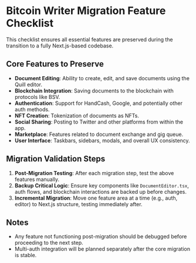 # Bitcoin Writer Migration Feature Checklist

This checklist ensures all essential features are preserved during the transition to a fully Next.js-based codebase.

## Core Features to Preserve
- **Document Editing**: Ability to create, edit, and save documents using the Quill editor.
- **Blockchain Integration**: Saving documents to the blockchain with protocols like BSV.
- **Authentication**: Support for HandCash, Google, and potentially other auth methods.
- **NFT Creation**: Tokenization of documents as NFTs.
- **Social Sharing**: Posting to Twitter and other platforms from within the app.
- **Marketplace**: Features related to document exchange and gig queue.
- **User Interface**: Taskbars, sidebars, modals, and overall UX consistency.

## Migration Validation Steps
1. **Post-Migration Testing**: After each migration step, test the above features manually.
2. **Backup Critical Logic**: Ensure key components like `DocumentEditor.tsx`, auth flows, and blockchain interactions are backed up before changes.
3. **Incremental Migration**: Move one feature area at a time (e.g., auth, editor) to Next.js structure, testing immediately after.

## Notes
- Any feature not functioning post-migration should be debugged before proceeding to the next step.
- Multi-auth integration will be planned separately after the core migration is stable.
